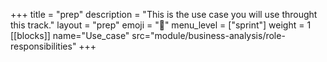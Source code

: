 +++
title = "prep"
description = "This is the use case you will use throught this track."
layout = "prep"
emoji = "📅"
menu_level = ["sprint"]
weight = 1
[[blocks]]
name="Use_case"
src="module/business-analysis/role-responsibilities"
+++
